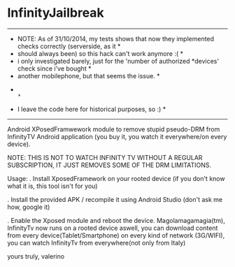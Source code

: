 InfinityJailbreak
=================

********************************************************************************************************
* NOTE: As of 31/10/2014, my tests shows that now they implemented checks correctly (serverside, as it * 
* should always been) so this hack can't work anymore :(                                               *
* i only investigated barely, just for the 'number of authorized *devices' check since i've bought     *
* another mobilephone, but that seems the issue.                                                       *
*                                                                                                      *
* I leave the code here for historical purposes, so :)                                                 *
********************************************************************************************************

Android XPosedFramwework module to remove stupid pseudo-DRM from InfinityTV Android application 
(you buy it, you watch it everywhere/on every device).

NOTE: THIS IS NOT TO WATCH INFINITY TV WITHOUT A REGULAR SUBSCRIPTION, IT JUST REMOVES SOME OF THE DRM LIMITATIONS.

Usage:
. Install XposedFramework on your rooted device (if you don't know what it is, this tool isn't for you)

. Install the provided APK / recompile it using Android Studio (don't ask me how, google it)

. Enable the Xposed module and reboot the device. 
  Magolamagamagia(tm), InfinityTv now runs on a rooted device aswell, 
  you can download content from every device(Tablet/Smartphone) on every kind of network (3G/WIFI), 
  you can watch InfinityTv from everywhere(not only from Italy)

yours truly,
valerino

